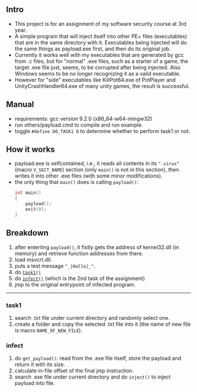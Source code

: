 ## Intro
- This project is for an assignment of my software security course at 3rd year.
- A simple program that will inject itself into other PE+ files (executables) that are in the same directory with it. Executables being injected will do the same things as payload.exe first, and then do its original job. 
- Currently it works well with my executables that are generated by gcc from .c files, but for "normal" .exe files, such as a starter of a game, the target .exe file just, seems, to be corrupted after being injected. Also Windows seems to be no longer recognizing it as a valid executable. 
- However for "side" executables like KillPot64.exe of PotPlayer and UnityCrashHandler64.exe of many unity games, the result is successful.

## Manual
- requirements: gcc version 9.2.0 (x86_64-w64-mingw32)
- run others/payload.cmd to compile and run example. 
- toggle `#define DO_TASK1 0` to determine whether to perform task1 or not. 

## How it works 
- payload.exe is selfcontained, i.e., it reads all contents in its `".virus"` (macro `V_SECT_NAME`) section (only `main()` is not in this section), then writes it into other .exe files (with some minor modifications).
- the only thing that `main()` does is calling `payload()`: 
  ```c
  int main()
  {
      payload();
      exit(0);
  }
  ```

## Breakdown
1. after enterting `payload()`, it fistly gets the address of kernel32.dll (in memory) and retrieve function addresses from there. 
2. load msvcrt.dll. 
3. puts a test message `"_|Hallo|_"`. 
4. do [`task1()`](#task1)
5. do [`infect()`](#infect) (which is the 2nd task of the assignment)
6. jmp to the original entrypoint of infected program.


***********************************************************

### task1
1. search .txt file under current directory and randomly select one. 
2. create a folder and copy the selected .txt file into it (the name of new file is macro `NAME_OF_NEW_FILE`).

### infect
1. do `get_payload()`: read from the .exe file itself, store the payload and return it with its size.
2. calculate in-file offset of the final jmp instruction.
3. search .exe file under current directory and do `inject()` to inject payload into file.
